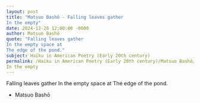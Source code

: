 ```yaml
---
layout: post
title: "Matsuo Bashō - Falling leaves gather 
In the empty"
date: 2024-12-28 12:00:00 -0000
author: Matsuo Bashō
quote: "Falling leaves gather 
In the empty space at 
The edge of the pond."
subject: Haiku in American Poetry (Early 20th century)
permalink: /Haiku in American Poetry (Early 20th century)/Matsuo Bashō/Matsuo Bashō - Falling leaves gather 
In the empty
---
```


Falling leaves gather 
In the empty space at 
The edge of the pond.

- Matsuo Bashō
